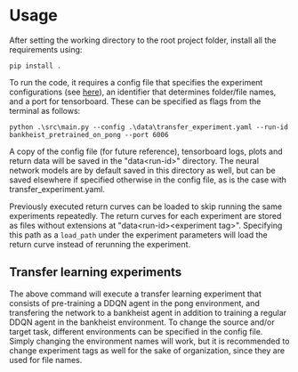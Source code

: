 # Usage

After setting the working directory to the root project folder, install all the requirements using:
```
pip install .
```

To run the code, it requires a config file that specifies the experiment configurations (see [here](data/example.yaml)), 
an identifier that determines folder/file names, and a port for tensorboard. These can be specified as flags from the terminal as follows:

```
python .\src\main.py --config .\data\transfer_experiment.yaml --run-id bankheist_pretrained_on_pong --port 6006
```

A copy of the config file (for future reference), tensorboard logs, plots and return data will be saved in the 
"data\<run-id>\" directory. The neural network models are by default saved in this directory as well, but can be saved 
elsewhere if specified otherwise in the config file, as is the case with transfer_experiment.yaml.

Previously executed return curves can be loaded to skip running the same experiments repeatedly. The return curves for 
each experiment are stored as files without extensions at "data\<run-id>\<experiment tag>". Specifying this path as a 
`load_path` under the experiment parameters will load the return curve instead of rerunning the experiment.

## Transfer learning experiments
The above command will execute a transfer learning experiment that consists of pre-training a DDQN agent in the pong 
environment, and transfering the network to a bankheist agent in addition to training a regular DDQN agent in the 
bankheist environment. To change the source and/or target task, different environments can be specified in the config 
file.  Simply changing the environment names will work, but it is recommended to change experiment tags as well for the 
sake of organization, since they are used for file names.

